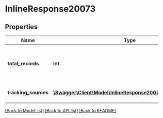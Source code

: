 # InlineResponse20073

## Properties
Name | Type | Description | Notes
------------ | ------------- | ------------- | -------------
**total_records** | **int** | The total number of registration records for this Webinar. | [optional] 
**tracking_sources** | [**\Swagger\Client\Model\InlineResponse20073TrackingSources[]**](InlineResponse20073TrackingSources.md) | Tracking Sources object. | [optional] 

[[Back to Model list]](../README.md#documentation-for-models) [[Back to API list]](../README.md#documentation-for-api-endpoints) [[Back to README]](../README.md)


